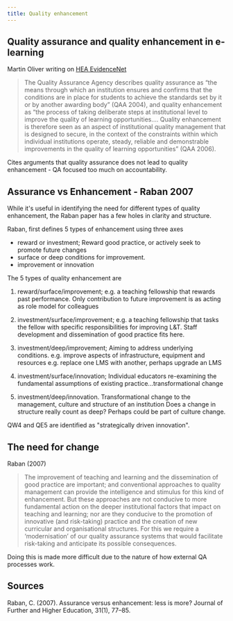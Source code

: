 ```yaml
---
title: Quality enhancement
---
```

## Quality assurance and quality enhancement in e-learning

Martin Oliver writing on [HEA EvidenceNet](http://evidencenet.pbworks.com/w/page/19383515/%3Cspan%20class=)

> The Quality Assurance Agency describes quality assurance as  “the means through which an institution ensures and confirms that the conditions are in place for students to achieve the standards set by it or by another awarding body” (QAA 2004), and quality enhancement as “the process of taking deliberate steps at institutional level to improve the quality of learning opportunities.... Quality enhancement is therefore seen as an aspect of institutional quality management that is designed to secure, in the context of the constraints within which individual institutions operate, steady, reliable and demonstrable improvements in the quality of learning opportunities”  (QAA 2006).

Cites arguments that quality assurance does not lead to quality enhancement - QA focused too much on accountability.

## Assurance vs Enhancement - Raban 2007

While it's useful in identifying the need for different types of quality enhancement, the Raban paper has a few holes in clarity and structure.

Raban, first defines 5 types of enhancement using three axes

- reward or investment;
  Reward good practice, or actively seek to promote future changes
- surface or deep conditions for improvement.
- improvement or innovation

The 5 types of quality enhancement are

1. reward/surface/improvement;
   e.g. a teaching fellowship that rewards past performance. Only contribution to future improvement is as acting as role model for colleagues

2. investment/surface/improvement;
   e.g. a teaching fellowship that tasks the fellow with specific responsibilities for improving L&T. Staff development and dissemination of good practice fits here.

3. investment/deep/improvement;
   Aiming to address underlying conditions. e.g. improve aspects of infrastructure, equipment and resources e.g. replace one LMS with another, perhaps upgrade an LMS

4. investment/surface/innovation;
   Individual educators re-examining the fundamental assumptions of existing practice...transformational change

5. investment/deep/innovation.
   Transformational change to the management, culture and structure of an institution Does a change in structure really count as deep? Perhaps could be part of culture change.

QW4 and QE5 are identified as "strategically driven innovation".  

## The need for change

Raban (2007)
> The improvement of teaching and learning and the dissemination of good practice are important; and conventional approaches to quality management can provide the intelligence and stimulus for this kind of enhancement. But these approaches are not conducive to more fundamental action on the deeper institutional factors that impact on teaching and learning; nor are they conducive to the promotion of innovative (and risk-taking) practice and the creation of new curricular and organisational structures. For this we require a ‘modernisation’ of our quality assurance systems that would facilitate risk-taking and anticipate its possible consequences.

Doing this is made more difficult due to the nature of how external QA processes work.

## Sources

Raban, C. (2007). Assurance versus enhancement: less is more? Journal of Further and Higher Education, 31(1), 77–85.